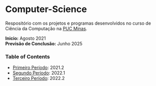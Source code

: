 # Computer-Science

Respositório com os projetos e programas desenvolvidos no curso de Ciência da Computação na [PUC Minas](https://github.com/icei-pucminas).

**Inicio:** Agosto 2021  
**Previsão de Conclusão:** Junho 2025

### Table of Contents
- [Primeiro Período](https://github.com/RickFuriati/Computer-Science/tree/main/Primeiro%20Per%C3%ADodo): 2021.2
- [Segundo Período](https://github.com/RickFuriati/Computer-Science/tree/main/Segundo%20Per%C3%ADodo): 2022.1
- [Terceiro Período](https://github.com/RickFuriati/Computer-Science/tree/main/Terceiro%20Per%C3%ADodo): 2022.2
